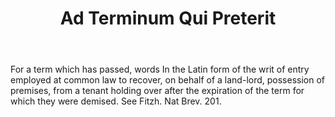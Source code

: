 ---
title: Ad Terminum Qui Preterit
letter: A
permalink: "/definitions/ad-terminum-qui-preterit.html"
body: For a term which has passed, words In the Latin form of the writ of entry employed
  at common law to recover, on behalf of a land-lord, possession of premises, from
  a tenant holding over after the expiration of the term for which they were demised.
  See Fitzh. Nat Brev. 201.
published_at: '2018-07-07'
source: Black's Law Dictionary
layout: post
---